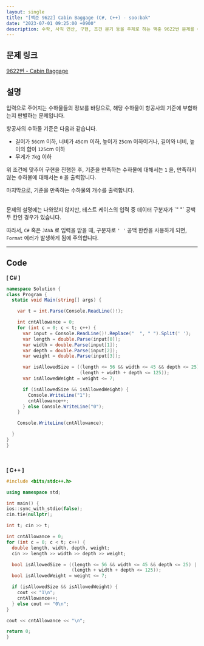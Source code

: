 ```yaml
---
layout: single
title: "[백준 9622] Cabin Baggage (C#, C++) - soo:bak"
date: "2023-07-01 09:25:00 +0900"
description: 수학, 사칙 연산, 구현, 조건 분기 등을 주제로 하는 백준 9622번 문제를 C++ C# 으로 풀이 및 해설
---
```


## 문제 링크
  [9622번 - Cabin Baggage](https://www.acmicpc.net/problem/9622)

## 설명
입력으로 주어지는 수하물들의 정보를 바탕으로, 해당 수하물이 항공사의 기준에 부합하는지 판별하는 문제입니다. <br>

항공사의 수하물 기준은 다음과 같습니다. <br>
- 길이가 `56`cm 이하, 너비가 `45`cm 이하, 높이가 `25`cm 이하이거나, 길이와 너비, 높이의 합이 `125`cm 이하<br>
- 무게가 `7`kg 이하 <br>

위 조건에 맞추어 구현을 진행한 후, 기준을 만족하는 수하물에 대해서는 `1` 을, 만족하지 않는 수하물에 대해서는 `0` 을 출력합니다. <br>

마지막으로, 기준을 만족하는 수하물의 개수를 출력합니다. <br>

<br>
문제의 설명에는 나와있지 않지만, 테스트 케이스의 입력 중 데이터 구분자가 `"  "` 공백 두 칸인 경우가 있습니다.<br>

따라서, `C#` 혹은 `JAVA` 로 입력을 받을 때, 구분자로 `' '` 공백 한칸을 사용하게 되면, `Format` 에러가 발생하게 됨에 주의합니다. <br>

- - -

## Code
<b>[ C# ] </b>
<br>

  ```c#
namespace Solution {
  class Program {
    static void Main(string[] args) {

      var t = int.Parse(Console.ReadLine()!);

      int cntAllowance = 0;
      for (int c = 0; c < t; c++) {
        var input = Console.ReadLine()!.Replace("  ", " ").Split(' ');
        var length = double.Parse(input[0]);
        var width = double.Parse(input[1]);
        var depth = double.Parse(input[2]);
        var weight = double.Parse(input[3]);

        var isAllowedSize = ((length <= 56 && width <= 45 && depth <= 25) ||
                             (length + width + depth <= 125));
        var isAllowedWeight = weight <= 7;

        if (isAllowedSize && isAllowedWeight) {
          Console.WriteLine("1");
          cntAllowance++;
        } else Console.WriteLine("0");
      }

      Console.WriteLine(cntAllowance);

    }
  }
}
  ```
<br><br>
<b>[ C++ ] </b>
<br>

  ```c++
#include <bits/stdc++.h>

using namespace std;

int main() {
  ios::sync_with_stdio(false);
  cin.tie(nullptr);

  int t; cin >> t;

  int cntAllowance = 0;
  for (int c = 0; c < t; c++) {
    double length, width, depth, weight;
    cin >> length >> width >> depth >> weight;

    bool isAllowedSize = ((length <= 56 && width <= 45 && depth <= 25) ||
                          (length + width + depth <= 125));
    bool isAllowedWeight = weight <= 7;

    if (isAllowedSize && isAllowedWeight) {
      cout << "1\n";
      cntAllowance++;
    } else cout << "0\n";
  }

  cout << cntAllowance << "\n";

  return 0;
}
  ```
